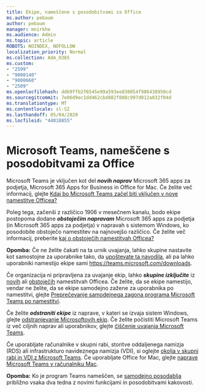 ```yaml
---
title: Ekipe, nameščene s posodobitvami za Office
ms.author: pebaum
author: pebaum
manager: mnirkhe
ms.audience: Admin
ms.topic: article
ROBOTS: NOINDEX, NOFOLLOW
localization_priority: Normal
ms.collection: Adm_O365
ms.custom:
- "2599"
- "9000140"
- "9000660"
- "2509"
ms.openlocfilehash: ddb9ffb2f6545e99a593ee830854f986438950cd
ms.sourcegitcommit: 7e06d9ec1dd462cbd882f088c997d012a032f04d
ms.translationtype: MT
ms.contentlocale: sl-SI
ms.lasthandoff: 05/04/2020
ms.locfileid: "44010855"
---
```

# <a name="microsoft-teams-installed-with-office-updates"></a>Microsoft Teams, nameščene s posodobitvami za Office

Microsoft Teams je vključen kot del ***novih naprav*** Microsoft 365 apps za podjetja, Microsoft 365 Apps for Business in Office for Mac. Če želite več informacij, glejte [Kdaj bo Microsoft Teams začel biti vključen v nove namestitve Officea?](https://docs.microsoft.com/deployoffice/teams-install#when-will-microsoft-teams-start-being-included-with-new-installations-of-microsoft-365-apps)

Poleg tega, začenši z različico 1906 v mesečnem kanalu, bodo ekipe postopoma dodane ***obstoječim napravam*** Microsoft 365 apps za podjetja (in Microsoft 365 apps za podjetja) v napravah s sistemom Windows, ko posodobite obstoječo namestitev na najnovejšo različico. Če želite več informacij, preberite [kaj o obstoječih namestitvah Officea?](https://docs.microsoft.com/deployoffice/teams-install#what-about-existing-installations-of-microsoft-365-apps)

**Opomba:** Če ne želite čakati na ta urnik uvajanja, lahko skupine nastavite kot samostojne za uporabnike tako, da [upoštevate ta navodila](https://docs.microsoft.com/MicrosoftTeams/msi-deployment), ali pa lahko uporabniki namestijo ekipe sami https://teams.microsoft.com/downloads.

Če organizacija ni pripravljena za uvajanje ekip, lahko ***skupine izključite*** iz [novih](https://docs.microsoft.com/deployoffice/teams-install#how-to-exclude-microsoft-teams-from-new-installations-of-microsoft-365-apps) ali [obstoječih](https://docs.microsoft.com/deployoffice/teams-install#use-group-policy-to-control-the-installation-of-microsoft-teams) namestitvah Officea. Če želite, da se ekipe namestijo, vendar ne želite, da se ekipe samodejno zažene za uporabnika po namestitvi, glejte [Preprečevanje samodejnega zagona programa Microsoft Teams po namestitvi](https://docs.microsoft.com/deployoffice/teams-install#use-group-policy-to-prevent-microsoft-teams-from-starting-automatically-after-installation).

Če želite ***odstraniti ekipe*** iz naprave, v kateri se izvaja sistem Windows, glejte [odstranjevanje Microsoftovih ekip](https://support.office.com/article/uninstall-microsoft-teams-3b159754-3c26-4952-abe7-57d27f5f4c81). Če želite počistiti Microsoft Teams iz več ciljnih naprav ali uporabnikov, glejte [čiščenje uvajanja Microsoft Teams](https://docs.microsoft.com/microsoftteams/scripts/powershell-script-teams-deployment-clean-up).

Če uporabljate računalnike v skupni rabi, storitve oddaljenega namizja (RDS) ali infrastrukturo navideznega namizja (VDI), si oglejte [okolja v skupni rabi in VDI z Microsoft Teams](https://docs.microsoft.com/deployoffice/teams-install#shared-computer-and-vdi-environments-with-microsoft-teams). Če uporabljate Office for Mac, glejte [naprave Microsoft Teams v računalniku Mac](https://docs.microsoft.com/deployoffice/teams-install#microsoft-teams-installations-on-a-mac).

**Opomba:** Ko je program Teams nameščen, se [samodejno posodablja](https://docs.microsoft.com/deployoffice/teams-install#feature-and-quality-updates-for-microsoft-teams) približno vsaka dva tedna z novimi funkcijami in posodobitvami kakovosti. 